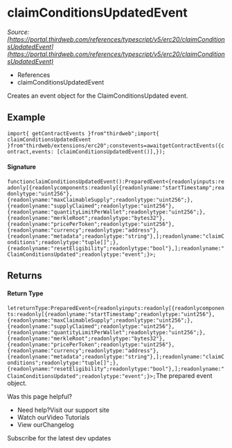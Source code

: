 # claimConditionsUpdatedEvent

*Source: [https://portal.thirdweb.com/references/typescript/v5/erc20/claimConditionsUpdatedEvent](https://portal.thirdweb.com/references/typescript/v5/erc20/claimConditionsUpdatedEvent)*

* References
* claimConditionsUpdatedEvent

Creates an event object for the ClaimConditionsUpdated event.

## Example

`import{ getContractEvents }from"thirdweb";import{ claimConditionsUpdatedEvent }from"thirdweb/extensions/erc20";constevents=awaitgetContractEvents({contract,events: [claimConditionsUpdatedEvent()],});`
#### Signature

`functionclaimConditionsUpdatedEvent():PreparedEvent<{readonlyinputs:readonly[{readonlycomponents:readonly[{readonlyname:"startTimestamp";readonlytype:"uint256"},{readonlyname:"maxClaimableSupply";readonlytype:"uint256";},{readonlyname:"supplyClaimed";readonlytype:"uint256"},{readonlyname:"quantityLimitPerWallet";readonlytype:"uint256";},{readonlyname:"merkleRoot";readonlytype:"bytes32"},{readonlyname:"pricePerToken";readonlytype:"uint256"},{readonlyname:"currency";readonlytype:"address"},{readonlyname:"metadata";readonlytype:"string"},];readonlyname:"claimConditions";readonlytype:"tuple[]";},{readonlyname:"resetEligibility";readonlytype:"bool"},];readonlyname:"ClaimConditionsUpdated";readonlytype:"event";}>;`
## Returns

#### Return Type

`letreturnType:PreparedEvent<{readonlyinputs:readonly[{readonlycomponents:readonly[{readonlyname:"startTimestamp";readonlytype:"uint256"},{readonlyname:"maxClaimableSupply";readonlytype:"uint256";},{readonlyname:"supplyClaimed";readonlytype:"uint256"},{readonlyname:"quantityLimitPerWallet";readonlytype:"uint256";},{readonlyname:"merkleRoot";readonlytype:"bytes32"},{readonlyname:"pricePerToken";readonlytype:"uint256"},{readonlyname:"currency";readonlytype:"address"},{readonlyname:"metadata";readonlytype:"string"},];readonlyname:"claimConditions";readonlytype:"tuple[]";},{readonlyname:"resetEligibility";readonlytype:"bool"},];readonlyname:"ClaimConditionsUpdated";readonlytype:"event";}>;`The prepared event object.

Was this page helpful?

* Need help?Visit our support site
* Watch ourVideo Tutorials
* View ourChangelog

Subscribe for the latest dev updates

